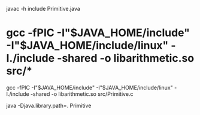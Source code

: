 javac -h include Primitive.java

# gcc -fPIC -I"$JAVA_HOME/include" -I"$JAVA_HOME/include/linux" -I./include -shared -o libarithmetic.so  src/*
gcc -fPIC -I"$JAVA_HOME/include" -I"$JAVA_HOME/include/linux" -I./include -shared -o libarithmetic.so  src/Primitive.c

java -Djava.library.path=. Primitive
